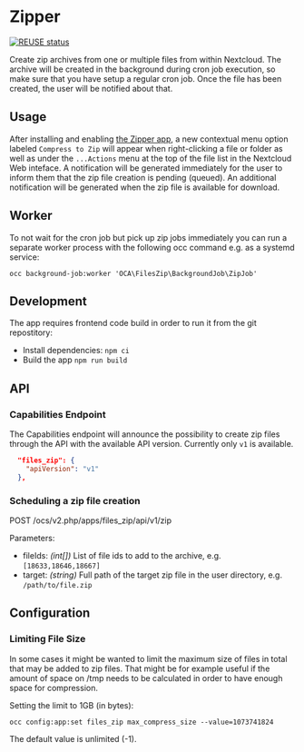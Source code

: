 <!--
 - SPDX-FileCopyrightText: 2021 Nextcloud GmbH and Nextcloud contributors
 - SPDX-License-Identifier: AGPL-3.0-or-later
-->
# Zipper

[![REUSE status](https://api.reuse.software/badge/github.com/nextcloud/files_zip)](https://api.reuse.software/info/github.com/nextcloud/files_zip)

Create zip archives from one or multiple files from within Nextcloud. The archive will be created in the background during cron job execution, so make sure that you have setup a regular cron job. Once the file has been created, the user will be notified about that.

## Usage

After installing and enabling [the Zipper app](https://apps.nextcloud.com/apps/files_zip), a new contextual menu option labeled `Compress to Zip` will appear when right-clicking a file or folder as well as under the `...Actions` menu at the top of the file list in the Nextcloud Web inteface. A notification will be generated immediately for the user to inform them that the zip file creation is pending (queued). An additional notification will be generated when the zip file is available for download.

## Worker

To not wait for the cron job but pick up zip jobs immediately you can run a separate worker process with the following occ command e.g. as a systemd service:

```
occ background-job:worker 'OCA\FilesZip\BackgroundJob\ZipJob'
```

## Development

The app requires frontend code build in order to run it from the git repostitory:
- Install dependencies: `npm ci`
- Build the app `npm run build`

## API

### Capabilities Endpoint

The Capabilities endpoint will announce the possibility to create zip files through the API with the available API version. Currently only `v1` is available.

```json
  "files_zip": {
    "apiVersion": "v1"
  },
```

### Scheduling a zip file creation

POST /ocs/v2.php/apps/files_zip/api/v1/zip

Parameters:
- fileIds: *(int[])* List of file ids to add to the archive, e.g. `[18633,18646,18667]`
- target: *(string)* Full path of the target zip file in the user directory, e.g. `/path/to/file.zip`

## Configuration

### Limiting File Size

In some cases it might be wanted to limit the maximum size of files in total that may be added to zip files. That might be for example useful if the amount of space on /tmp needs to be calculated in order to have enough space for compression.

Setting the limit to 1GB (in bytes):
```
occ config:app:set files_zip max_compress_size --value=1073741824
```

The default value is unlimited (-1).
